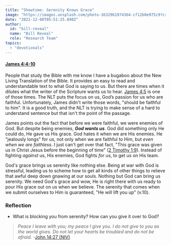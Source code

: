 ```yaml
---
title: "Showtime: Serenity Knows Grace"
image: "https://images.unsplash.com/photo-1632961974364-cf12b0e975c9?crop=entropy&cs=srgb&fm=jpg&ixid=Mnw5NjYxfDB8MXxzZWFyY2h8MTB8fFRydXRofGVufDB8fHx8MTYxODIzNjM3Mw&ixlib=rb-1.2.1&q=85"
date: "2021-12-08T05:51:25.890Z"
author:
  id: "bill-reveal"
  name: "Bill Reveal"
  role: "Research Team"
topics:
  - "devotionals"
---
```

#### [James 4:4-10][james]

People that study the Bible with me know I have a bugaboo about the New Living Translation of the Bible. It provides an easy to read and understandable text to what God is saying to us. But there are times when it dilutes what the writer of the Scripture wants us to hear. [James 4:5][james4] is one of those times. The NLT puts the focus on us, God’s passion for us who are faithful. Unfortunately, James didn't write those words, "should be faithful to him". It is a good truth, and the NLT is trying to make sense of a hard to understand sentence but that isn't the point of the passage.

James points out the fact that before we were faithful, we were enemies of God. But despite being enemies, _**God wants us**_. God did something only He could do, He gave us His grace. God hates it when we are His enemies. He "jealously longs" for us, not only when we are faithful to Him, but _even when we are faithless_. I just can't get over that fact, "This grace was given us in Christ Jesus before the beginning of time" ([2 Timothy 1:9][tim]). Instead of fighting _against_ us, His enemies, God fights _for_ us, to get us on His team.

God's grace brings us serenity like nothing else. Being at war with God is stressful, leading us to scheme how to get all kinds of other things to relieve that awful deep down gnawing at our souls. Nothing but God can bring us serenity. We need God's grace and wow, He is right there with us ready to pour His grace out on us when we believe. The serenity that comes when we submit ourselves to Him is guaranteed, "He will lift you up" (v.10).

### Reflection
- What is blocking you from serenity? How can you give it over to God?

> _Peace I leave with you; my peace I give you. I do not give to you as the world gives. Do not let your hearts be troubled and do not be afraid._ -[John 14:27 (NIV)][john]

[james]: https://biblehub.com/context/james/4-4.htm
[james4]: https://biblehub.com/james/4-5.htm
[tim]: https://biblehub.com/2_timothy/1-9.htm
[john]: https://biblehub.com/john/14-27.htm
